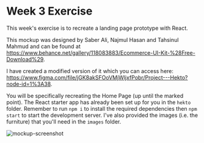 # Week 3 Exercise

This week's exercise is to recreate a landing page prototype with React.

This mockup was designed by Saber Ali, Najmul Hasan and Tahsinul Mahmud and can be found at https://www.behance.net/gallery/118083883/Ecommerce-UI-Kit-%28Free-Download%29.

I have created a modified version of it which you can access here: https://www.figma.com/file/jGK8akSFOoVMjWljxfPobr/Project---Hekto?node-id=1%3A38.

You will be specifically recreating the Home Page (up until the marked point). The React starter app has already been set up for you in the `hekto` folder. Remember to run `npm i` to install the required dependencies then `npm start` to start the development server. 
I've also provided the images (i.e. the furniture) that you'll need in the `images` folder. 

![mockup-screenshot](https://user-images.githubusercontent.com/68191852/151789143-f1a70251-b04d-422c-97f8-94b497b45ddc.png)
